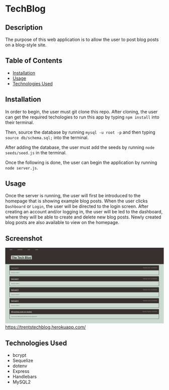 # TechBlog

## Description
The purpose of this web application is to allow the user to post blog posts on a blog-style site.

## Table of Contents
* [Installation](#installation)
* [Usage](#usage)
* [Technologies Used](#technologies-used)

## Installation
In order to begin, the user must git clone this repo. After cloning, the user can get the required techologies to run this app by typing `npm install` into their terminal. 

Then, source the database by running `mysql -u root -p` and then typing `source db/schema.sql;` into the terminal. 

After adding the database, the user must add the seeds by running `node seeds/seed.js` in the terminal. 

Once the following is done, the user can begin the application by running `node server.js`.

## Usage
Once the server is running, the user will first be introduced to the homepage that is showing example blog posts. When the user clicks `Dashboard` or `Login`, the user will be directed to the login screen. After creating an account and/or logging in, the user will be led to the dashboard, where they will be able to create and delete new blog posts. Newly created blog posts are also available to view on the homepage. 

## Screenshot
![screenshot of homepage](./Screenshot.png)
https://trentstechblog.herokuapp.com/

## Technologies Used
* bcrypt
* Sequelize
* dotenv
* Express
* Handlebars
* MySQL2
